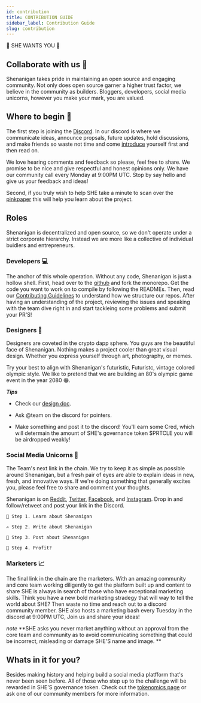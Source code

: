 ```yaml
---
id: contribution
title: CONTRIBUTION GUIDE
sidebar_label: Contribution Guide
slug: contribution
---
```


<p class='big'>
👊️ SHE WANTS YOU 👊️
</p>

## Collaborate with us 👫️

Shenanigan takes pride in maintaining an open source and engaging community. Not only does open source garner a higher trust factor, we believe in the community as builders. Bloggers, developers, social media unicorns, however you make your mark, you are valued.

## Where to begin 🔎️

The first step is joining the [Discord](http://www.she.energy/join).
In our discord is where we communicate ideas, announce propsals, future updates, hold discussions, and make friends so waste not time and come [introduce](https://discord.gg/3N6YRD4) yourself first and then read on.

We love hearing comments and feedback so please, feel free to share. We promise to be nice and give respectful and honest opinions only. We have our community call every Monday at 9:00PM UTC. Stop by say hello and give us your feedback and ideas!

Second, if you truly wish to help SHE take a minute to scan over the [pinkpaper](./pinkpaper) this will help you learn about the project.

## Roles

Shenanigan is decentralized and open source, so we don't operate under a strict corporate hierarchy. Instead we are more like a collective of individual buidlers and entrepreneurs.

### Developers 💻️

The anchor of this whole operation. Without any code, Shenanigan is just a hollow shell. First, head over to the [github](http://github.com/shenanigandapp) and fork the monorepo. Get the code you want to work on to compile by following the READMEs. Then, read our [Contributing Guidelines](https://github.com/ShenaniganDApp/shenanigan-monorepo/blob/master/Contributing.md) to understand how we structure our repos. After having an understanding of the project, reviewing the issues and speaking with the team dive right in and start tackleing some problems and submit your PR'S!

### Designers 🎨️

Designers are coveted in the crypto dapp sphere. You guys are the beautiful face of Shenanigan. Nothing makes a project cooler than great visual design. Whether you express yourself through art, photography, or memes.

Try your best to align with Shenanigan's futuristic, Futuristc, vintage colored olympic style.
We like to pretend that we are building an 80's olympic game event in the year 2080 😁.

**_Tips_**

* Check our [design doc](./na).

* Ask @team on the discord for pointers.

* Make something and post it to the discord! You'll earn some Cred, which will determain the amount of SHE's governance token $PRTCLE you will be airdropped weakly!

### Social Media Unicorns 🦄️

The Team's next link in the chain. We try to keep it as simple as possible around Shenanigan, but a fresh pair of eyes are able to explain ideas in new, fresh, and innovative ways. If we're doing something that generally excites you, please feel free to share and comment your thoughts.

Shenanigan is on [Reddit](https://www.reddit.com/r/SheDapp), [Twitter](https://twitter.com/She_Dapp), [Facebook](https://www.facebook.com/shenanigan.dapp/), and [Instagram](https://she.energy/wiki/contribution/). Drop in and follow/retweet and post your link in the Discord.

```
📖️ Step 1. Learn about Shenanigan

✍️ Step 2. Write about Shenanigan

📱️ Step 3. Post about Shenanigan

💱️ Step 4. Profit?
```


### Marketers 📈
The final link in the chain are the marketers. With an amazing community and core team working diligently to get the platform built up and content to share SHE is always in search of those who have exceptional marketing skills. Think you have a new bold marketing stradegy that will way to tell the world about SHE? Then waste no time and reach out to a discord community member. SHE also hosts a marketing bash every Tuesday in the discord at 9:00PM UTC, Join us and share your ideas! 

_note_
**SHE asks you never market anything without an approval from the core team and community as to avoid communicating something that could be incorrect, misleading or damage SHE'S name and image. **


## Whats in it for you? 

Besides making history and helping build a social media platfform that's never been seen before. All of those who step up to the challenge will be rewarded in SHE'S governance token. Check out the [tokenomics page](./tokenomics#weekly-distrubution) or ask one of our community members for more information.

